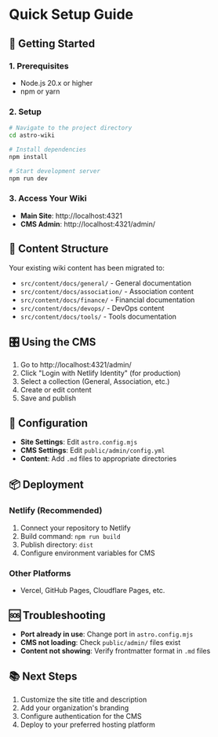 # Quick Setup Guide

## 🚀 Getting Started

### 1. Prerequisites
- Node.js 20.x or higher
- npm or yarn

### 2. Setup
```bash
# Navigate to the project directory
cd astro-wiki

# Install dependencies
npm install

# Start development server
npm run dev
```

### 3. Access Your Wiki
- **Main Site**: http://localhost:4321
- **CMS Admin**: http://localhost:4321/admin/

## 📁 Content Structure

Your existing wiki content has been migrated to:
- `src/content/docs/general/` - General documentation
- `src/content/docs/association/` - Association content
- `src/content/docs/finance/` - Financial documentation
- `src/content/docs/devops/` - DevOps content
- `src/content/docs/tools/` - Tools documentation

## 🎛️ Using the CMS

1. Go to http://localhost:4321/admin/
2. Click "Login with Netlify Identity" (for production)
3. Select a collection (General, Association, etc.)
4. Create or edit content
5. Save and publish

## 🔧 Configuration

- **Site Settings**: Edit `astro.config.mjs`
- **CMS Settings**: Edit `public/admin/config.yml`
- **Content**: Add `.md` files to appropriate directories

## 📦 Deployment

### Netlify (Recommended)
1. Connect your repository to Netlify
2. Build command: `npm run build`
3. Publish directory: `dist`
4. Configure environment variables for CMS

### Other Platforms
- Vercel, GitHub Pages, Cloudflare Pages, etc.

## 🆘 Troubleshooting

- **Port already in use**: Change port in `astro.config.mjs`
- **CMS not loading**: Check `public/admin/` files exist
- **Content not showing**: Verify frontmatter format in `.md` files

## 📚 Next Steps

1. Customize the site title and description
2. Add your organization's branding
3. Configure authentication for the CMS
4. Deploy to your preferred hosting platform 